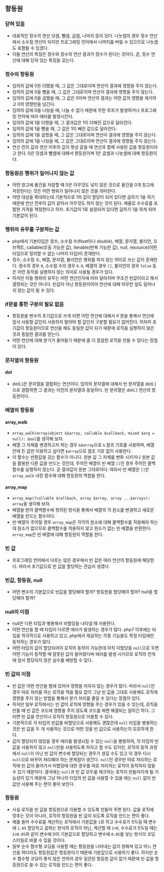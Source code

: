 ## 항등원

### 닫혀 있음
- 대표적인 정수의 연산 덧셈, 뺄셈, 곱셈, 나머지 등이 있다. 나눗셈의 경우 정수 연산에서 소수점 연산이 되지만 프로그래밍 언어에서 나머지를 버릴 수 있으므로 나눗셈도 포함될 수 있겠다.
- 이들 연산의 특징은 정수와 정수의 연산 결과가 정수가 된다는 것이다. 곧, 정수 연산에 대해 닫혀 있는 특징을 갖는다.

### 정수의 항등원
- 임의의 값에 0은 더했을 때, 그 값은 그대로이며 연산이 결과에 영향을 주지 않는다.
- 임의의 값에 0을 뺐을 때, 그 값은 그대로이며 연산이 결과에 영향을 주지 않는다.
- 임의의 값에 0을 곱했을 때, 그 값은 0이며 연산의 결과는 어떤 값의 영향을 제거하고 0의 영향만을 남긴다.
- 임의의 값에 0을 나눴을 때, 나눌 수 없기 때문에 무한 루프가 발생하거나 프로그래밍 언어에 따라 에러를 발생시킨다.
- 임의의 값에 1을 더했을 때, 그 결과값은 1이 더해진 값으로 달라진다.
- 임의의 값에 1을 뺐을 때, 그 값은 1이 빼진 값으로 달라진다.
- 임의의 값에 1을 곱했을 때, 그 값은 그대로이며 연산이 결과에 영향을 주지 않는다.
- 임의의 값에 1을 나눴을 때, 그 값은 그대로이며 연산이 결과에 영향을 주지 않는다.
- 연산 전의 값과 연산 이후의 값이 항상 같을 때 연산과 함께 사용된 값을 항등원이라고 한다. 0은 덧셈과 뺄셈에 대해서 항등원이며 1은 곱셈과 나눗셈에 대해 항등원이다.

### 항등원은 행위가 일어나지 않는 값
- 어떤 창고에 물건을 저장할 때 0은 아무것도 넣지 않은 것으로 물건을 0개 창고에 저장한다는 것은 어떤 행위가 일어나지 않은 것을 의미한다.
- 어떤 대상을 확대하는데 기본적으로 1의 값이 할당이 되어 있다면 곱하기 1을 하기 때문에 연산 전후의 값이 같아서 아무것도 하지 않는 것이 된다. 배율로 수수료를 포함한 가격을 책정한다고 하자. 초기값이 1로 설정되어 있다면 곱하기 1을 하게 되어 기본값이 된다.

### 행위의 유무를 구분하는 값
- php에서 기본타입은 정수, 소수점 수(float이나 double), 배열, 문자열, 불리언, 오브젝트, callable(호출 가능한 값), iterable(반복 가능한 값), null, resource(어떤 타입으로 정의할 수 없는 나머지 타입)이 존재한다.
- 정수, 소수점 수, 배열, 문자열, 불리언은 행위를 하지 않는 의미로 쓰는 값이 존재한다. 정수의 경우 `0`, 소수점 수의 경우 `0.0`, 배열의 경우 `[]`, 불리언의 경우 `false` 등은 어떤 동작을 실행하지 않는 의미로 사용될 경우가 있다.
- 하지만 이들 행위의 유무는 어떤 연산인지에 따라 달라지며 무조건 빈값이라고 해서 결정되는 것은 아니다. 빈값이 아닌 항등원이어야 연산에 대해 아무런 일도 일어나지 않는 값이 될 수 있다.

### if문을 통한 구분의 필요 없음
- 항등원을 변수의 초기값으로 쓰게 되면 어떤 연산에 대해서 if 문을 통해서 연산에 앞서 사용할 값인지 사용하지 말아야 할 값인지 구분할 필요가 없어진다. 어차피 초기값이 항등원이므로 연산을 해도 동일한 값이 되기 때문에 로직을 실행하지 않은 것과 동일한 결과를 얻는다.
- 어떤 연산에 대해 분기가 줄어들기 때문에 좀 더 깔끔한 로직을 만들 수 있다는 장점이 있다.

### 문자열의 항등원

#### dot
- dot(.)은 문자열을 결합하는 연산이다. 임의의 문자열에 대해서 빈 문자열을 dot(.)으로 결합하면 그 결과는 이전의 문자열과 동일하다. 빈 문자열은 dot(.) 연산의 항등원이다.

### 배열의 항등원

#### array_walk
- `array_walk(array|object &$array, callable $callback, mixed $arg = null): bool`를 생각해 보자.
- 배열 그 자체를 변경하고자 하는 경우 `&$array`으로 `&` 참조 기호를 사용하며, 배열 안에 든 값만 이용하고 싶다면 `$array`으로 참조 기호 없이 사용한다.
- 이 함수는 반환값을 갖는 함수가 아니다. 원본 값 그 자체를 변화 시키거나 원본 값을 활용한 다른 값을 만드는 것인데, 주어진 배열이 빈 배열 `[]`인 경우 주어진 콜백함수를 실행하지 않는다. 곧 결과값이 원본 그대로이다. 따라서 빈 배열은 `[]`은 `array_walk` 내장 함수에 대해 항등원의 역할을 한다.

#### array_map
- `array_map(?callable $callback, array $array, array ...$arrays): array`을 생각해 보자.
- 배열을 받아 콜백함수에 정의된 방식을 통해서 배열의 각 원소를 변경하고 새로운 배열을 만드는 함수이다.
- 빈 배열이 주어질 경우 `array_map`은 각각의 원소에 대해 콜백함수를 적용해야 하는데 원소가 없으므로 콜백함수를 적용하지 않고 원소가 없는 빈 배열을 반환한다. `array_map`은 빈 배열에 대해 항등원의 역할을 한다.

### 빈 값
- 프로그래밍 언어에서 다루는 많은 경우에서 빈 값은 여러 연산의 항등원에 해당한다. 따라서 초기값으로 빈 값을 할당하는 관습이 생겼다.

### 빈값, 항등원, null
- 어떤 변수의 기본값으로 빈값을 할당해야 할까? 항등원을 할당해야 할까? null을 할당해야 할까?

### null의 이점
- null은 다른 타입과 병용해서 비할당을 나타낼 때 사용한다.
- 어떤 연산을 할 때 타입이 다르면 에러가 발생하는 경우가 많다. php7 이후에는 타입을 적극적으로 사용하고 있고, php에서 제공하는 각종 기능들도 특정 타입에만 동작하는 경우가 많다.
- 어떤 타입의 값이 할당되어야 로직의 동작이 가능한데 아직 미할당을 `null`으로 두면 어떤 기능이 동작할 때 잘못된 값이 들어왔다며 에러를 발생 시키므로 로직의 전개에 앞서 할당되지 않은 실수를 예방할 수 있다.

### 빈 값의 이점
- 빈 값은 어떤 연산을 함에 있어서 영향을 끼치지 않는 경우가 많다. 따라서 `null`인 경우 따로 처리를 하는 로직을 적을 필요 없이 그냥 빈 값을 그대로 사용해도 로직에 영향을 주지 않는 방법을 통해서 분기 처리를 줄일 수 있다는 장점이 있다.
- 하지만 일부 로직에서는 빈 값이 로직에 영향을 주는 경우가 있을 수 있는데, 로직을 만들 때 빈 값은 코드에 영향을 주지 않도록 코드를 짜면 해결되는 일이긴 하다. 그러면 빈 값을 연산이나 로직의 항등원으로 이용할 수 있다.
- 기본적으로 각 타입의 빈값을 비할당으로 사용해도 괜찮은데 `null` 타입을 병용하는 것은 빈 값을 두 개 사용하는 것으로 어떤 것을 빈 값으로 사용하는지 모호하게 한다.
- 값이 할당되지 않았을 경우 에러를 발생시킬 수 있는 `null`을 병용하여, 각 타입의 빈값을 사용하지 않고 `null`만을 사용하도록 하자고 할 수도 있지만, 로직의 동작 과정에서 `null`이 아닌 빈 값이 변수에 할당되는 경우가 생길 수도 있고 이 경우 다시 `null`으로 바꾸어 처리해야 하는 문제점이 생긴다. `null`인 경우만 따로 처리하는 로직에 빈 값이 들어가서 미할당에 대한 경우를 따로 처리하는 로직이 동작하지 않을 수 있기 때문이다. 결국에는 `null`과 빈 값 모두를 체크하는 로직이 만들어지게 될 가능성이 있기 때문에 그냥 하나의 타입의 빈 값을 사용할 수 있을 때는 `null` 없이 빈 값만 사용해 주는 편이 좋아 보인다.

### 항등원
- 사실 로직을 빈 값을 항등원으로 이용할 수 있도록 만들어 주면 된다. 값을 로직에 맞추는 것이 아니라, 로직의 항등원을 빈 값이 되도록 로직을 만드는 편이 좋다.
- 예를 들어 수수료를 계산하는 로직에서 기본값을 `1`로 하고 수수료가 5%일 때 변수에 `1.05` 할당하고 곱하는 방식의 로직이 아닌, 계산할 때 `1+0`, 수수료가 5%일 때는 `1+0.05`와 같이 변수에 0이 기본값으로 할당하고 변수에 `0.05`를 넣는 방식의 코딩 스타일로 바꿀 수 있을 것이다.
- 일부 순수 함수형 코딩을 사용할 때는 항등원을 나타내는 값이 정해져 있고 어느 연산을 하더라도 항등원값은 항등원이기 때문에 기본값으로 사용하기 좋다. 하지만 순수 함수형 코딩이 좋지 않은 언어의 경우 일관된 항등원 값이 없기 때문에 빈 값을 항등원으로 쓸 수 있는 로직을 만드는 편이 좋다.
